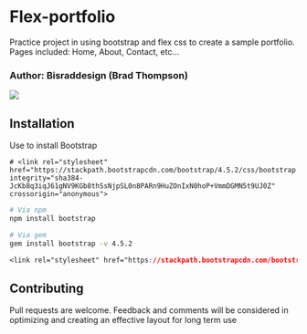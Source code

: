 # Flex-portfolio

Practice project in using bootstrap and flex css to create a sample portfolio. Pages included: Home, About, Contact, etc...

### Author: Bisraddesign (Brad Thompson)

![](expl_portfolio.png)

## Installation

Use to install Bootstrap

```Responsive Meta tag
# <link rel="stylesheet" href="https://stackpath.bootstrapcdn.com/bootstrap/4.5.2/css/bootstrap.min.css" integrity="sha384-JcKb8q3iqJ61gNV9KGb8thSsNjpSL0n8PARn9HuZOnIxN0hoP+VmmDGMN5t9UJ0Z" crossorigin="anonymous">
```

```bash
# Via npm
npm install bootstrap

# Via gem
gem install bootstrap -v 4.5.2
```

```Css import
<link rel="stylesheet" href="https://stackpath.bootstrapcdn.com/bootstrap/4.5.2/css/bootstrap.min.css" integrity="sha384-JcKb8q3iqJ61gNV9KGb8thSsNjpSL0n8PARn9HuZOnIxN0hoP+VmmDGMN5t9UJ0Z" crossorigin="anonymous">
```

## Contributing
Pull requests are welcome. Feedback and comments will be considered in optimizing and creating an effective layout for long term use 

